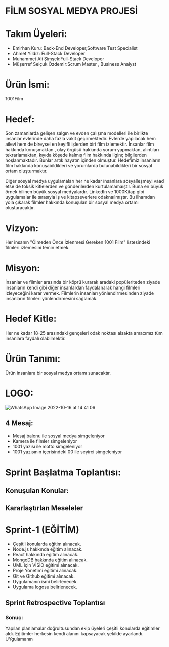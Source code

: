 
# FİLM SOSYAL MEDYA PROJESİ
# Takım Üyeleri:
* Emirhan Kuru: Back-End Developer,Software Test Specialist
* Ahmet Yıldız: Full-Stack Developer
* Muhammet Ali Şimşek:Full-Stack Developer
* Müşerref Selçuk Özdemir:Scrum Master , Business Analyst

# Ürün İsmi:
1001Film

# Hedef:
Son zamanlarda gelişen salgın ve evden çalışma modelleri ile birlikte insanlar evlerinde daha fazla vakit geçirmektedir. Evlerde yapılacak hem ailevi hem de bireysel en keyifli işlerden biri film izlemektir. İnsanlar film hakkında konuşmaktan , olay örgüsü hakkında yorum yapmaktan, alıntıları tekrarlamaktan, kıyıda köşede kalmış film hakkında ilginç bilgilerden hoşlanmaktadır. Bunlar artık hayatın içinden olmuştur. Hedefimiz insanların film hakkında konuşabildikleri ve yorumlarda bulunabildikleri bir sosyal ortam oluşturmaktır. 

Diğer sosyal medya uygulamaları her ne kadar insanlara sosyalleşmeyi vaad etse de toksik kitlelerden ve gönderilerden kurtulamamaıştır. Buna en büyük örnek bilinen büyük sosyal medyalardır. LinkedIn ve 1000Kitap gibi uygulamalar ile sırasıyla iş ve kitapseverlere odaknaılmıştır. Bu ilhamdan yola çıkarak filmler hakkında konuşulan bir sosyal medya ortamı oluşturacaktır. 

# Vizyon:
Her insanın "Ölmeden Önce İzlenmesi Gereken 1001 Film" listesindeki filmleri izlemesini temin etmek.

# Misyon:
İnsanlar ve filmler arasında bir köprü kurarak aradaki popüleriteden ziyade insanların kendi gibi diğer insanlardan faydalanarak hangi filmleri izleyeceğini karar vermek. Filmlerin insanları yönlendirmesinden ziyade insanların filmleri yönlendirmesini sağlamak. 

# Hedef Kitle:
Her ne kadar 18-25 arasındaki gençeleri odak noktası alsakta amacımız tüm insanlara faydalı olabilmektir. 

# Ürün Tanımı:
Ürün insanlara bir sosyal medya ortamı sunacaktır. 

# LOGO:

![WhatsApp Image 2022-10-16 at 14 41 06](https://user-images.githubusercontent.com/72154925/196052685-5c4df404-a654-4e77-96e5-c42383f4e3c2.jpeg)

## 4 Mesaj:
* Mesaj balonu ile sosyal medya simgeleniyor
* Kamera ile filmler simgeleniyor
* 1001 yazısı ile motto simgeleniyor
* 1001 yazısının içerisindeki 00 ile seyirci simgeleniyor

# Sprint Başlatma Toplantısı:
## Konuşulan Konular:
## Kararlaştırlan Meseleler

# Sprint-1 (EĞİTİM)
* Çeşitli konularda eğitim alınacak.
* Node.js hakkında eğitim alınacak.
* React hakkında eğitim alınacak.
* MongoDB hakkında eğitim alınacak.
* UML için VİSİO eğitimi alınacak.
* Proje Yönetimi eğitimi alınacak.
* Git ve Github eğitimi alınacak.
* Uygulamanın ismi belirlenecek.
* Uygulama logosu belirlenecek.

## Sprint Retrospective Toplantısı
### Sonuç:
Yapılan planlamalar doğrultusundan ekip üyeleri çeşitli konularda eğitimler aldı. Eğitimler herkesin kendi alanını kapsayacak şekilde ayarlandı. UYgulamanın




